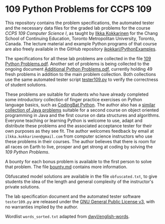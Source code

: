 # 109 Python Problems for CCPS 109

This repository contains the problem specifications, the automated tester and the necessary data files for the graded lab problems for the course *CCPS 109 Computer Science I*, as taught by [Ilkka Kokkarinen](http://www.scs.ryerson.ca/~ikokkari/) for the Chang School of Continuing Education, Toronto Metropolitan University, Toronto, Canada. The lecture material and example Python programs of that course are also freely available in the GitHub repository [ikokkari/PythonExamples](https://github.com/ikokkari/PythonExamples).

The specifications for all these lab problems are collected in the file [109 Python Problems.pdf](https://github.com/ikokkari/PythonProblems/blob/main/109%20Python%20Problems%20for%20CCPS%20109.pdf). Another set of problems is being collected to the ongoing document [Additional Python Problems.pdf](https://github.com/ikokkari/PythonProblems/blob/main/Additional%20Python%20Problems.pdf), currently holding 49 fresh problems in addition to the main problem collection. Both collections use the same automated tester script [tester109.py](https://github.com/ikokkari/PythonProblems/blob/main/tester109.py) to verify the correctness of student solutions.

These problems are suitable for students who have already completed some introductory collection of finger practice exercises on Python language basics, such as [CodingBat Python](https://codingbat.com/python). The author also has a [similar collection of Java problems](https://github.com/ikokkari/CCPS209Labs) suitable for a second course on object oriented programming in Java and the first course on data structures and algorithms. Everyone teaching or learning Python is welcome to use, adapt and distribute these problems and the associated acceptance tester for their own purposes as they see fit. The author welcomes feedback by email at `ilkka.kokkarinen@gmail.com` from computer science instructors who use these problems in their courses. The author believes that there is room for all races on Earth to live, prosper and get strong at coding by solving the *109 Python Problems*.

A bounty for each bonus problem is available to the first person to solve that problem. The file [bounty.md](https://github.com/ikokkari/PythonProblems/blob/main/bounty.md) contains more information.

Obfuscated model solutions are available in the file `obfuscated.txt`, to give students the idea of the length and general complexity of the instructor's private solutions.

The lab specification document and the automated tester software `tester109.py` are released under the [GNU General Public License v3](https://www.gnu.org/licenses/gpl-3.0.txt), with no warranties implied by the author.

Wordlist `words_sorted.txt` adapted from [dwyl/english-words](https://github.com/dwyl/english-words).
